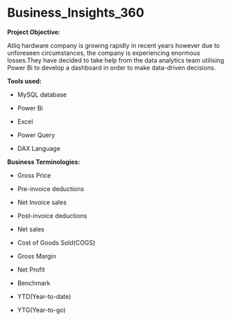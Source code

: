 # Business_Insights_360

**Project Objective:**

Atliq hardware company is growing rapidly in recent years however due to unforeseen circumstances, the company is experiencing enormous losses.They have decided to take help from the data analytics team utilising Power Bi to develop a dashboard in order to make data-driven decisions. 

**Tools used:**

- MySQL database

- Power Bi

- Excel

- Power Query

- DAX Language


**Business Terminologies:**
 
- Gross Price

 - Pre-invoice deductions

 - Net Invoice sales

 - Post-invoice deductions

-  Net sales

 - Cost of Goods Sold(COGS)
 
 - Gross Margin

 - Net Profit

 - Benchmark

 - YTD(Year-to-date)

 - YTG(Year-to-go)
 
